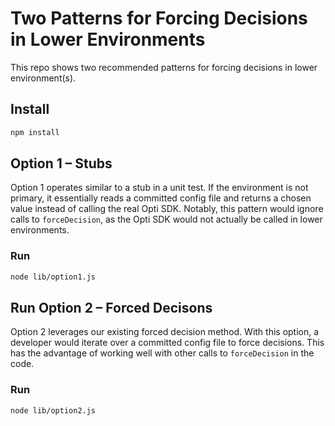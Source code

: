 # Two Patterns for Forcing Decisions in Lower Environments

This repo shows two recommended patterns for forcing decisions in lower environment(s).

## Install

```bash
npm install
```

## Option 1 – Stubs

Option 1 operates similar to a stub in a unit test. If the environment is not primary, it essentially reads a committed config file and returns a chosen value instead of calling the real Opti SDK. Notably, this pattern would ignore calls to `forceDecision`, as the Opti SDK would not actually be called in lower environments.

### Run

```bash
node lib/option1.js
```

## Run Option 2 – Forced Decisons

Option 2 leverages our existing forced decision method. With this option, a developer would iterate over a committed config file to force decisions. This has the advantage of working well with other calls to `forceDecision` in the code.

### Run

```bash
node lib/option2.js
```
